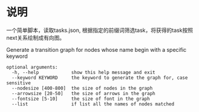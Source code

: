 # 说明

一个简单脚本，读取tasks.json, 根据指定的前缀词筛选task，将获得的task按照next关系绘制成有向图。

Generate a transition graph for nodes whose name begin with a specific keyword

```
optional arguments:
  -h, --help            show this help message and exit
  --keyword KEYWORD     the keyword to generate the graph for, case sensitive
  --nodesize [400-800]  the size of nodes in the graph
  --arrowsize [20-50]   the size of arrows in the graph
  --fontsize [5-10]     the size of font in the graph
  --list                if list all the names of nodes matched
```
